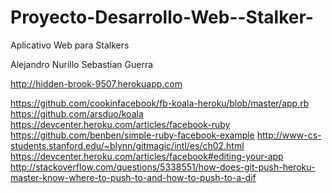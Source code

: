 Proyecto-Desarrollo-Web--Stalker-
=================================

Aplicativo Web para Stalkers

Alejandro Nurillo
Sebastian Guerra

http://hidden-brook-9507.herokuapp.com

https://github.com/cookinfacebook/fb-koala-heroku/blob/master/app.rb
https://github.com/arsduo/koala
https://devcenter.heroku.com/articles/facebook-ruby
https://github.com/benben/simple-ruby-facebook-example
http://www-cs-students.stanford.edu/~blynn/gitmagic/intl/es/ch02.html
https://devcenter.heroku.com/articles/facebook#editing-your-app
http://stackoverflow.com/questions/5338551/how-does-git-push-heroku-master-know-where-to-push-to-and-how-to-push-to-a-dif